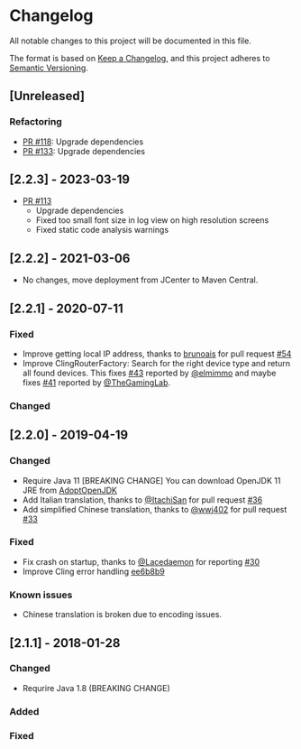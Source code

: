 # Changelog
All notable changes to this project will be documented in this file.

The format is based on [Keep a Changelog](https://keepachangelog.com/en/1.0.0/),
and this project adheres to [Semantic Versioning](https://semver.org/spec/v2.0.0.html).

## [Unreleased]

### Refactoring

- [PR #118](https://github.com/kaklakariada/portmapper/pull/118): Upgrade dependencies
- [PR #133](https://github.com/kaklakariada/portmapper/pull/133): Upgrade dependencies

## [2.2.3] - 2023-03-19

- [PR #113](https://github.com/kaklakariada/portmapper/pull/113)
  - Upgrade dependencies
  - Fixed too small font size in log view on high resolution screens
  - Fixed static code analysis warnings

## [2.2.2] - 2021-03-06

- No changes, move deployment from JCenter to Maven Central.

## [2.2.1] - 2020-07-11

### Fixed

- Improve getting local IP address, thanks to [brunoais](https://github.com/brunoais) for pull request [#54](https://github.com/kaklakariada/portmapper/pull/54)
- Improve ClingRouterFactory: Search for the right device type and return all found devices. This fixes [#43](https://github.com/kaklakariada/portmapper/issues/43) reported by [@elmimmo](https://github.com/elmimmo) and maybe fixes [#41](https://github.com/kaklakariada/portmapper/issues/41) reported by [@TheGamingLab](https://github.com/TheGamingLab).

### Changed

## [2.2.0] - 2019-04-19

### Changed

- Require Java 11 [BREAKING CHANGE] You can download OpenJDK 11 JRE from [AdoptOpenJDK](https://adoptopenjdk.net/releases.html?variant=openjdk11&jvmVariant=hotspot)
- Add Italian translation, thanks to [@ItachiSan](https://github.com/ItachiSan) for pull request [#36](https://github.com/kaklakariada/portmapper/pull/36)
- Add simplified Chinese translation, thanks to [@wwj402](https://github.com/wwj402) for pull request [#33](https://github.com/kaklakariada/portmapper/pull/33)

### Fixed

- Fix crash on startup, thanks to [@Lacedaemon](https://github.com/Lacedaemon) for reporting [#30](https://github.com/kaklakariada/portmapper/issues/30)
- Improve Cling error handling [ee6b8b9](https://github.com/kaklakariada/portmapper/commit/ee6b8b930df3ef0a48702b4a02bbfe2bf9cf7e13)

### Known issues

- Chinese translation is broken due to encoding issues.

## [2.1.1] - 2018-01-28

### Changed

- Requrire Java 1.8 (BREAKING CHANGE)

### Added

### Fixed

